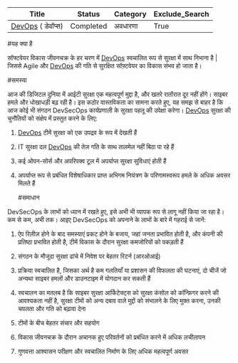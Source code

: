   Title                                    | Status    | Category | Exclude_Search |
| ---------------------------------------- | --------- | -------- | -------------- |
| [DevOps](https://github.com/cncf/glossary/blob/main/content/hi/devops.md) ( डेवॉप्स) | Completed | अवधारणा  | True           |

#यह क्या है

सॉफ्टवेयर विकास जीवनचक्र के हर चरण में [DevOps](https://github.com/cncf/glossary/blob/main/content/hi/devops.md) स्वचालित रूप से सुरक्षा में साथ निभाना है | जिससे Agile और [DevOps](https://github.com/cncf/glossary/blob/main/content/hi/devops.md) की गति से सुरक्षित सॉफ़्टवेयर का विकास संभव हो जाता है।

#समस्या

आज की डिजिटल दुनिया में आईटी सुरक्षा एक महत्वपूर्ण मुद्दा है, और खतरे रातोंरात दूर नहीं होंगे। साइबर हमले और धोखाधड़ी बढ़ रही है। इस कठोर वास्तविकता का सामना करते हुए, यह समझ से बाहर है कि आज कोई भी संगठन DevSecOps कार्यप्रणाली के सुरक्षा पहलू की उपेक्षा करेगा।
[DevOps](https://github.com/cncf/glossary/blob/main/content/hi/devops.md) सुरक्षा की चुनौतियों को संक्षेप में प्रस्तुत करने के लिए:

1. [DevOps](https://github.com/cncf/glossary/blob/main/content/hi/devops.md) टीमें सुरक्षा को एक उपद्रव के रूप में देखती हैं

2. IT सुरक्षा दल [DevOps](https://github.com/cncf/glossary/blob/main/content/hi/devops.md) की तेज़ गति के साथ तालमेल नहीं बिठा पा रहे हैं

3. कई ओपन-सोर्स और अपरिपक्व टूल में अपर्याप्त सुरक्षा सुविधाएं होती हैं

4. अपर्याप्त रूप से प्रबंधित विशेषाधिकार प्राप्त अभिगम नियंत्रण के परिणामस्वरूप हमले के अधिक अवसर मिलते हैं

   #समाधान

DevSecOps  के लाभों को ध्यान में रखते हुए, इसे अभी भी व्यापक रूप से लागू नहीं किया जा रहा है। कम से कम, अभी तक। आइए DevSecOps  को अपनाने के लाभों के बारे में गहराई से जानें:

1. ऐप रिलीज़ होने के बाद समस्याएं प्रकट होने के बजाय, जहां जनता प्रभावित होती है, और कंपनी की प्रतिष्ठा प्रभावित होती है, टीमें विकास के दौरान सुरक्षा कमजोरियों को पकड़ती हैं


2. संगठन के मौजूदा सुरक्षा ढांचे में निवेश पर बेहतर रिटर्न (आरओआई)
3. प्रक्रिया स्वचालित है, जिसका अर्थ है कम गलतियाँ या प्रशासन की विफलता की घटनाएं, दो चीजें जो अन्यथा साइबर हमलों और डाउनटाइम में योगदान कर सकती हैं
4. स्वचालन का मतलब है कि साइबर सुरक्षा आर्किटेक्ट्स को सुरक्षा कंसोल को कॉन्फ़िगर करने की आवश्यकता नहीं है, सुरक्षा टीमों को अन्य दबाव वाले मुद्दों को संभालने के लिए मुक्त करना, उनकी चपलता और गति को बढ़ावा देना
5. टीमों के बीच बेहतर संचार और सहयोग
6. विकास जीवनचक्र के दौरान अचानक हुए परिवर्तनों को प्रबंधित करने में अधिक लचीलापन
7. गुणवत्ता आश्वासन परीक्षण और स्वचालित निर्माण के लिए अधिक महत्वपूर्ण अवसर
